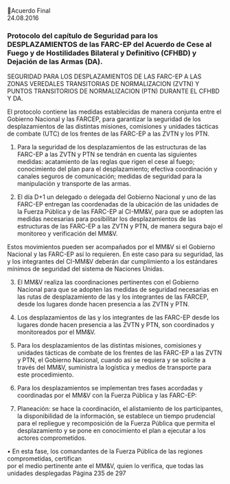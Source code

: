 Acuerdo Final  
24.08.2016  

### Protocolo del capítulo de Seguridad para los DESPLAZAMIENTOS de las FARC-EP del Acuerdo  de Cese al Fuego y de Hostilidades Bilateral y Definitivo (CFHBD) y Dejación de las Armas (DA).
 
 
SEGURIDAD PARA LOS DESPLAZAMIENTOS DE LAS FARC-EP A LAS ZONAS VEREDALES TRANSITORIAS DE 
NORMALIZACION (ZVTN) Y PUNTOS TRANSITORIOS DE NORMALIZACION (PTN)  DURANTE EL CFHBD Y 
DA.  
 
El protocolo contiene las medidas establecidas de manera conjunta entre el Gobierno Nacional y las FARCEP, para garantizar la seguridad de los desplazamientos de las distintas misiones, comisiones y unidades 
tácticas de combate (UTC) de los frentes de las FARC-EP a las ZVTN y los PTN. 
 
1. Para la seguridad de los desplazamientos de las estructuras de las FARC-EP a las ZVTN y PTN se tendrán 
en cuenta las siguientes medidas: acatamiento de las reglas que rigen el cese al fuego;  conocimiento 
del plan para el desplazamiento; efectiva coordinación y canales seguros de comunicación; medidas 
de seguridad para la manipulación y transporte de las armas.    
 
2. El  día  D+1  un  delegado  o  delegada  del  Gobierno  Nacional  y  uno  de  las  FARC-EP  entregan  las 
coordenadas de la ubicación de las unidades de la Fuerza Pública y de las FARC-EP al CI-MM&V, para 
que se adopten las medidas necesarias para posibilitar los desplazamientos de las estructuras de las 
FARC-EP a las ZVTN y PTN, de manera segura bajo el monitoreo y verificación del MM&V.  
 
Estos movimientos pueden ser acompañados por el MM&V si el Gobierno Nacional y las FARC-EP así 
lo  requieren.  En  este  caso  para  su  seguridad,  las  y  los  integrantes  del  CI-MM&V  deberán  dar 
cumplimiento a los estándares mínimos de seguridad del sistema de Naciones Unidas. 
 
3. El MM&V realiza las coordinaciones pertinentes con el Gobierno Nacional para que se adopten las 
medidas de seguridad necesarias en las rutas de desplazamiento de las y los integrantes de las FARCEP, desde los lugares donde hacen presencia a las ZVTN y PTN.  
 
4. Los desplazamientos de las y los integrantes de las FARC-EP desde los lugares donde hacen presencia 
a las ZVTN y PTN, son coordinados y monitoreados por el MM&V. 
 
5. Para los desplazamientos de las distintas misiones, comisiones y unidades tácticas de combate de los 
frentes de las FARC-EP a las ZVTN y PTN, el Gobierno Nacional, cuando así se requiera y se solicite a 
través del MM&V, suministra la logística y medios de transporte para este procedimiento. 
 
6. Para los desplazamientos se implementan tres fases acordadas y coordinadas por el MM&V con la 
Fuerza Pública y las FARC-EP:  
 
1. Planeación: se hace la coordinación, el alistamiento de los participantes, la disponibilidad de la 
información, se establece  un tiempo prudencial para el repliegue y recomposición de la Fuerza 
Pública que permita el desplazamiento y se pone en conocimiento el plan a ejecutar a los actores 
comprometidos.  
 
• En esta fase, los comandantes de la Fuerza Pública de las regiones comprometidas, certifican  
por el medio pertinente ante el MM&V, quien lo verifica, que todas las unidades desplegadas 
Página 235 de 297 
 

